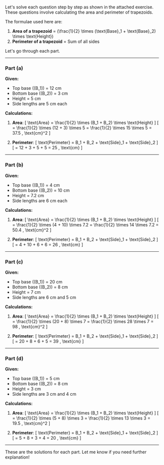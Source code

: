 Let's solve each question step by step as shown in the attached exercise. These questions involve calculating the area and perimeter of trapezoids. 

The formulae used here are:

1. **Area of a trapezoid** = \(\frac{1}{2} \times (\text{Base}_1 + \text{Base}_2) \times \text{Height}\)
2. **Perimeter of a trapezoid** = Sum of all sides

Let's go through each part.

---

### Part (a)

**Given:**
- Top base (\(B_1\)) = 12 cm
- Bottom base (\(B_2\)) = 3 cm
- Height = 5 cm
- Side lengths are 5 cm each

**Calculations:**

1. **Area**:
   \[
   \text{Area} = \frac{1}{2} \times (B_1 + B_2) \times \text{Height}
   \]
   \[
   = \frac{1}{2} \times (12 + 3) \times 5 = \frac{1}{2} \times 15 \times 5 = 37.5 \, \text{cm}^2
   \]

2. **Perimeter**:
   \[
   \text{Perimeter} = B_1 + B_2 + \text{Side}_1 + \text{Side}_2
   \]
   \[
   = 12 + 3 + 5 + 5 = 25 \, \text{cm}
   \]

---

### Part (b)

**Given:**
- Top base (\(B_1\)) = 4 cm
- Bottom base (\(B_2\)) = 10 cm
- Height = 7.2 cm
- Side lengths are 6 cm each

**Calculations:**

1. **Area**:
   \[
   \text{Area} = \frac{1}{2} \times (B_1 + B_2) \times \text{Height}
   \]
   \[
   = \frac{1}{2} \times (4 + 10) \times 7.2 = \frac{1}{2} \times 14 \times 7.2 = 50.4 \, \text{cm}^2
   \]

2. **Perimeter**:
   \[
   \text{Perimeter} = B_1 + B_2 + \text{Side}_1 + \text{Side}_2
   \]
   \[
   = 4 + 10 + 6 + 6 = 26 \, \text{cm}
   \]

---

### Part (c)

**Given:**
- Top base (\(B_1\)) = 20 cm
- Bottom base (\(B_2\)) = 8 cm
- Height = 7 cm
- Side lengths are 6 cm and 5 cm

**Calculations:**

1. **Area**:
   \[
   \text{Area} = \frac{1}{2} \times (B_1 + B_2) \times \text{Height}
   \]
   \[
   = \frac{1}{2} \times (20 + 8) \times 7 = \frac{1}{2} \times 28 \times 7 = 98 \, \text{cm}^2
   \]

2. **Perimeter**:
   \[
   \text{Perimeter} = B_1 + B_2 + \text{Side}_1 + \text{Side}_2
   \]
   \[
   = 20 + 8 + 6 + 5 = 39 \, \text{cm}
   \]

---

### Part (d)

**Given:**
- Top base (\(B_1\)) = 5 cm
- Bottom base (\(B_2\)) = 8 cm
- Height = 3 cm
- Side lengths are 3 cm and 4 cm

**Calculations:**

1. **Area**:
   \[
   \text{Area} = \frac{1}{2} \times (B_1 + B_2) \times \text{Height}
   \]
   \[
   = \frac{1}{2} \times (5 + 8) \times 3 = \frac{1}{2} \times 13 \times 3 = 19.5 \, \text{cm}^2
   \]

2. **Perimeter**:
   \[
   \text{Perimeter} = B_1 + B_2 + \text{Side}_1 + \text{Side}_2
   \]
   \[
   = 5 + 8 + 3 + 4 = 20 \, \text{cm}
   \]

---

These are the solutions for each part. Let me know if you need further explanation!
